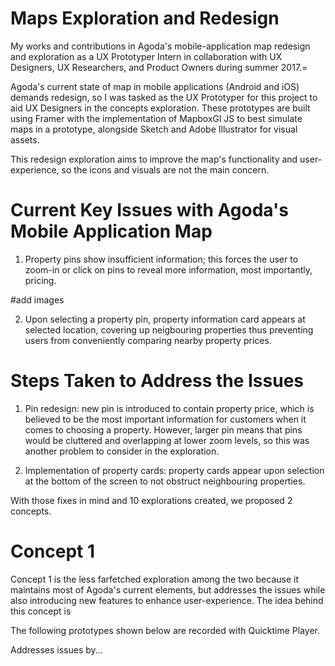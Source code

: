 # Maps Exploration and Redesign
My works and contributions in Agoda's mobile-application map redesign and exploration as a UX Prototyper Intern in collaboration with UX Designers, UX Researchers, and Product Owners during summer 2017.=

Agoda's current state of map in mobile applications (Android and iOS) demands redesign, so I was tasked as the UX Prototyper for this project to aid UX Designers in the concepts exploration. These prototypes are built using Framer with the implementation of MapboxGl JS to best simulate maps in a prototype, alongside Sketch and Adobe Illustrator for visual assets.

This redesign exploration aims to improve the map's functionality and user-experience, so the icons and visuals are not the main concern.

# Current Key Issues with Agoda's Mobile Application Map
1. Property pins show insufficient information; this forces the user to zoom-in or click on pins to reveal more information, most importantly, pricing.

#add images

2. Upon selecting a property pin, property information card appears at selected location, covering up neigbouring properties thus preventing users from conveniently comparing nearby property prices.

# Steps Taken to Address the Issues
1. Pin redesign: new pin is introduced to contain property price, which is believed to be the most important information for customers when it comes to choosing a property. However, larger pin means that pins would be cluttered and overlapping at lower zoom levels, so this was another problem to consider in the exploration.

2. Implementation of property cards: property cards appear upon selection at the bottom of the screen to not obstruct neighbouring properties.

With those fixes in mind and 10 explorations created, we proposed 2 concepts. 

# Concept 1
Concept 1 is the less farfetched exploration among the two because it maintains most of Agoda's current elements, but addresses the issues while also introducing new features to enhance user-experience. The idea behind this concept is

The following prototypes shown below are recorded with Quicktime Player.

Addresses issues by...
